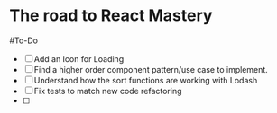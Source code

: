 # The road to React Mastery

#To-Do
- [ ] Add an Icon for Loading
- [ ] Find a higher order component pattern/use case to implement.
- [ ] Understand how the sort functions are working with Lodash
- [ ] Fix tests to match new code refactoring
- [ ] 
